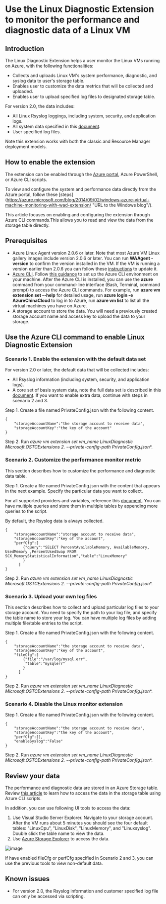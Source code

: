 <!-- rename to virtual-machines-linux-classic-diagnostic-extension -->

<properties
		pageTitle="Monitoring a Linux VM with a VM extension | Azure"
		description="Learn how to use the Linux Diagnostic Extension to monitor performance and diagnostic data of a Linux VM in Azure."
		services="virtual-machines"
		documentationCenter=""
  		authors="NingKuang"
		manager="timlt"
		editor=""
  		tags="azure-service-management"/>

<tags
	ms.service="virtual-machines"
	ms.date="12/15/2015"
	wacn.date=""/>


# Use the Linux Diagnostic Extension to monitor the performance and diagnostic data of a Linux VM

## Introduction

The Linux Diagnostic Extension helps a user monitor the Linux VMs running on Azure, with the following functionalities:

- Collects and uploads Linux VM's system performance, diagnostic, and syslog data to user's storage table.
- Enables user to customize the data metrics that will be collected and uploaded.
- Enables user to upload specified log files to designated storage table.

For version 2.0, the data includes:

- All Linux Rsyslog loggings, including system, security, and application logs.
- All system data specified in this [document](https://scx.codeplex.com/wikipage?title=xplatproviders").
- User specified log files.

Note this extension works with both the classic and Resource Manager deployment models.


## How to enable the extension
The extension can be enabled through the [Azure portal](https://portal.azure.cn/#), Azure PowerShell, or Azure CLI scripts.

To view and configure the system and performance data directly from the Azure portal, follow these [steps](https://azure.microsoft.com/blog/2014/09/02/windows-azure-virtual-machine-monitoring-with-wad-extension/ "URL to the Windows blog"/).


This article focuses on enabling and configuring the extension through Azure CLI commands.This allows you to read and view the data from the storage table directly.


## Prerequisites
- Azure Linux Agent version 2.0.6 or later.
Note that most Azure VM Linux gallery images include version 2.0.6 or later. You can run **WAAgent -version** to confirm the version installed in the VM. If the VM is running a version earlier than 2.0.6 you can follow these [instructions](https://github.com/Azure/WALinuxAgent "instructions") to update it.
- [Azure CLI](/documentation/articles/xplat-cli-install/). Follow [this guidance](/documentation/articles/xplat-cli-install/) to set up the Azure CLI environment on your machine. After the Azure CLI is installed, you can use the **azure** command from your command-line interface (Bash, Terminal, command prompt) to access the Azure CLI commands. For example, run **azure vm extension set --help** for detailed usage, run **azure login -e AzureChinaCloud** to log in to Azure, run **azure vm list** to list all the virtual machines you have on Azure.
- A storage account to store the data. You will need a previously created storage account name and access key to upload the data to your storage.


## Use the Azure CLI command to enable Linux Diagnostic Extension

###  Scenario 1. Enable the extension with the default data set
For version 2.0 or later, the default data that will be collected includes:

- All Rsyslog information (including system, security, and application logs).  
- A core set of basis system data, note the full data set is described in this [document](https://scx.codeplex.com/wikipage?title=xplatproviders).
If you want to enable extra data, continue with steps in scenario 2 and 3.

Step 1. Create a file named PrivateConfig.json with the following content.

	{
     	"storageAccountName":"the storage account to receive data",
     	"storageAccountKey":"the key of the account"
	}

Step 2. Run **azure vm extension set vm_name LinuxDiagnostic Microsoft.OSTCExtensions 2.* --private-config-path PrivateConfig.json**.


###   Scenario 2. Customize the performance monitor metric  
This section describes how to customize the performance and diagnostic data table.

Step 1. Create a file named PrivateConfig.json with the content that appears in the next example. Specify the particular data you want to collect.

For all supported providers and variables, reference this [document](https://scx.codeplex.com/wikipage?title=xplatproviders). You can have multiple queries and store them in multiple tables by appending more queries to the script.

By default, the Rsyslog data is always collected.

	{
     	"storageAccountName":"storage account to receive data",
     	"storageAccountKey":"key of the account",
      	"perfCfg":[
           	{"query":"SELECT PercentAvailableMemory, AvailableMemory, UsedMemory ,PercentUsedSwap FROM SCX_MemoryStatisticalInformation","table":"LinuxMemory"
           	}
          ]
	}


Step 2. Run **azure vm extension set vm_name LinuxDiagnostic Microsoft.OSTCExtensions 2.*
--private-config-path PrivateConfig.json**.


###   Scenario 3. Upload your own log files
This section describes how to collect and upload particular log files to your storage account.
You need to specify the path to your log file, and specify the table name to store your log. You can have multiple log files by adding multiple file/table entries to the script.

Step 1. Create a file named PrivateConfig.json with the following content.

	{
     	"storageAccountName":"the storage account to receive data",
     	"storageAccountKey":"key of the account",
      	"fileCfg":[
           	{"file":"/var/log/mysql.err",
             "table":"mysqlerr"
           	}
          ]
	}


Step 2. Run **azure vm extension set vm_name LinuxDiagnostic Microsoft.OSTCExtensions 2.*
--private-config-path PrivateConfig.json**.


###   Scenario 4. Disable the Linux monitor extension
Step 1. Create a file named PrivateConfig.json with the following content.

	{
     	"storageAccountName":"the storage account to receive data",
     	"storageAccountKey":"the key of the account",
     	"perfCfg":[],
     	"enableSyslog":"False"
	}


Step 2. Run **azure vm extension set vm_name LinuxDiagnostic Microsoft.OSTCExtensions 2.*
--private-config-path PrivateConfig.json**.


## Review your data
The performance and diagnostic data are stored in an Azure Storage table. Review [this article](/documentation/articles/storage-ruby-how-to-use-table-storage/) to learn how to access the data in the storage table using Azure CLI scripts.

In addition, you can use following UI tools to access the data:

1.	Use Visual Studio Server Explorer. Navigate to your storage account. After the VM runs about 5 minutes you should see the four default tables: "LinuxCpu", "LinuxDisk", "LinuxMemory", and "Linuxsyslog". Double click the table name to view the data.
2.	Use [Azure Storage Explorer](https://azurestorageexplorer.codeplex.com/ "Azure Storage Explorer") to access the data.

![image](./media/virtual-machines-linux-diagnostic-extension/no1.png)

If have enabled fileCfg or perfCfg specified in Scenario 2 and 3, you can use the previous tools to view non-default data.



## Known issues
- For version 2.0, the Rsyslog information and customer specified log file can only be accessed via scripting.

